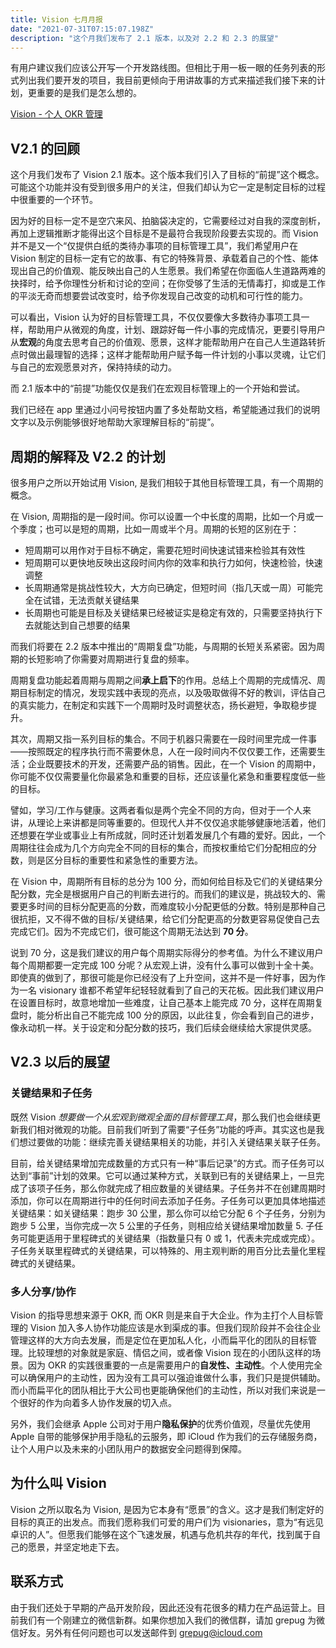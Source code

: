 ```yaml
---
title: Vision 七月月报
date: "2021-07-31T07:15:07.198Z"
description: "这个月我们发布了 2.1 版本，以及对 2.2 和 2.3 的展望"
---
```


[vision - 个人 okr 管理]: https://apps.apple.com/app/id1572457968

有用户建议我们应该公开写一个开发路线图。但相比于用一板一眼的任务列表的形式列出我们要开发的项目，我目前更倾向于用讲故事的方式来描述我们接下来的计划，更重要的是我们是怎么想的。

[Vision - 个人 OKR 管理]

## V2.1 的回顾

这个月我们发布了 Vision 2.1 版本。这个版本我们引入了目标的“前提”这个概念。可能这个功能并没有受到很多用户的关注，但我们却认为它一定是制定目标的过程中很重要的一个环节。

因为好的目标一定不是空穴来风、拍脑袋决定的，它需要经过对自我的深度剖析，再加上逻辑推断才能得出这个目标是不是最符合我现阶段要去实现的。而 Vision 并不是又一个“仅提供白纸的类待办事项的目标管理工具”，我们希望用户在 Vision 制定的目标一定有它的故事、有它的特殊背景、承载着自己的个性、能体现出自己的价值观、能反映出自己的人生愿景。我们希望在你面临人生道路两难的抉择时，给予你理性分析和讨论的空间；在你受够了生活的无情毒打，抑或是工作的平淡无奇而想要尝试改变时，给予你发现自己改变的动机和可行性的能力。

可以看出，Vision 认为好的目标管理工具，不仅仅要像大多数待办事项工具一样，帮助用户从微观的角度，计划、跟踪好每一件小事的完成情况，更要引导用户从**宏观**的角度去思考自己的价值观、愿景，这样才能帮助用户在自己人生道路转折点时做出最理智的选择；这样才能帮助用户赋予每一件计划的小事以灵魂，让它们与自己的宏观愿景对齐，保持持续的动力。

而 2.1 版本中的“前提”功能仅仅是我们在宏观目标管理上的一个开始和尝试。

我们已经在 app 里通过小问号按钮内置了多处帮助文档，希望能通过我们的说明文字以及示例能够很好地帮助大家理解目标的“前提”。

## 周期的解释及 V2.2 的计划

很多用户之所以开始试用 Vision, 是我们相较于其他目标管理工具，有一个周期的概念。

在 Vision, 周期指的是一段时间。你可以设置一个中长度的周期，比如一个月或一个季度；也可以是短的周期，比如一周或半个月。周期的长短的区别在于：

- 短周期可以用作对于目标不确定，需要花短时间快速试错来检验其有效性
- 短周期可以更快地反映出这段时间内你的效率和执行力如何，快速检验，快速调整
- 长周期通常是挑战性较大，大方向已确定，但短时间（指几天或一周）可能完全在试错，无法贡献关键结果
- 长周期也可能是目标及关键结果已经被证实是稳定有效的，只需要坚持执行下去就能达到自己想要的结果

而我们将要在 2.2 版本中推出的“周期复盘”功能，与周期的长短关系紧密。因为周期的长短影响了你需要对周期进行复盘的频率。

周期复盘功能起着周期与周期之间**承上启下**的作用。总结上个周期的完成情况、周期目标制定的情况，发现实践中表现的亮点，以及吸取做得不好的教训，评估自己的真实能力，在制定和实践下一个周期时及时调整状态，扬长避短，争取稳步提升。

其次，周期又指一系列目标的集合。不同于机器只需要在一段时间里完成一件事——按照既定的程序执行而不需要休息，人在一段时间内不仅仅要工作，还需要生活；企业既要技术的开发，还需要产品的销售。因此，在一个 Vision 的周期中，你可能不仅仅需要量化你最紧急和重要的目标，还应该量化紧急和重要程度低一些的目标。

譬如，学习/工作与健康。这两者看似是两个完全不同的方向，但对于一个人来讲，从理论上来讲都是同等重要的。但现代人并不仅仅追求能够健康地活着，他们还想要在学业或事业上有所成就，同时还计划着发展几个有趣的爱好。因此，一个周期往往会成为几个方向完全不同的目标的集合，而按权重给它们分配相应的分数，则是区分目标的重要性和紧急性的重要方法。

在 Vision 中，周期所有目标的总分为 100 分，而如何给目标及它们的关键结果分配分数，完全是根据用户自己的判断去进行的。而我们的建议是，挑战较大的、需要更多时间的目标分配更高的分数，而难度较小分配更低的分数。特别是那种自己很抗拒，又不得不做的目标/关键结果，给它们分配更高的分数更容易促使自己去完成它们。因为不完成它们，很可能这个周期无法达到 **70 分**。

说到 70 分，这是我们建议的用户每个周期实际得分的参考值。为什么不建议用户每个周期都要一定完成 100 分呢？从宏观上讲，没有什么事可以做到十全十美。即使真的做到了，那很可能是你已经没有了上升空间，这并不是一件好事，因为作为一名 visionary 谁都不希望年纪轻轻就看到了自己的天花板。因此我们建议用户在设置目标时，故意地增加一些难度，让自己基本上能完成 70 分，这样在周期复盘时，能分析出自己不能完成 100 分的原因，以此往复，你会看到自己的进步，像永动机一样。关于设定和分配分数的技巧，我们后续会继续给大家提供灵感。

## V2.3 以后的展望

### 关键结果和子任务

既然 Vision _想要做一个从宏观到微观全面的目标管理工具_，那么我们也会继续更新我们相对微观的功能。目前我们听到了需要“子任务”功能的呼声。其实这也是我们想过要做的功能：继续完善关键结果相关的功能，并引入关键结果关联子任务。

目前，给关键结果增加完成数量的方式只有一种“事后记录”的方式。而子任务可以达到“事前”计划的效果。它可以通过某种方式，关联到已有的关键结果上，一旦完成了该项子任务，那么你就完成了相应数量的关键结果。子任务并不在创建周期时添加，你可以在周期进行中的任何时间去添加子任务。子任务可以更加具体地描述关键结果：如关键结果：跑步 30 公里，那么你可以给它分配 6 个子任务，分别为跑步 5 公里，当你完成一次 5 公里的子任务，则相应给关键结果增加数量 5. 子任务可能更适用于里程碑式的关键结果（指数量只有 0 或 1，代表未完成或完成）。子任务关联里程碑式的关键结果，可以特殊的、用主观判断的用百分比去量化里程碑式的关键结果。

### 多人分享/协作

Vision 的指导思想来源于 OKR, 而 OKR 则是来自于大企业。作为主打个人目标管理的 Vision 加入多人协作功能应该是水到渠成的事。但我们现阶段并不会往企业管理这样的大方向去发展，而是定位在更加私人化，小而扁平化的团队的目标管理。比较理想的对象就是家庭、情侣之间，或者像 Vision 现在的小团队这样的场景。因为 OKR 的实践很重要的一点是需要用户的**自发性、主动性**。个人使用完全可以确保用户的主动性，因为没有工具可以强迫谁做什么事，我们只是提供辅助。而小而扁平化的团队相比于大公司也更能确保他们的主动性，所以对我们来说是一个很好的作为向着多人协作发展的切入点。

另外，我们会继承 Apple 公司对于用户**隐私保护**的优秀价值观，尽量优先使用 Apple 自带的能够保护用手隐私的云服务，即 iCloud 作为我们的云存储服务商，让个人用户以及未来的小团队用户的数据安全问题得到保障。

## 为什么叫 Vision

Vision 之所以取名为 Vision, 是因为它本身有“愿景”的含义。这才是我们制定好的目标的真正的出发点。而我们愿称我们可爱的用户们为 visionaries，意为“有远见卓识的人”。但愿我们能够在这个飞速发展，机遇与危机共存的年代，找到属于自己的愿景，并坚定地走下去。

## 联系方式

由于我们还处于早期的产品开发阶段，因此还没有花很多的精力在产品运营上。目前我们有一个刚建立的微信新群。如果你想加入我们的微信群，请加 grepug 为微信好友。另外有任何问题也可以发送邮件到 grepug@icloud.com

